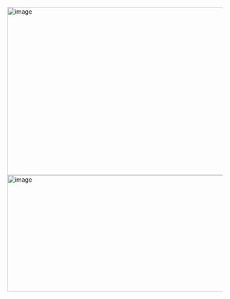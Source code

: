 <img width="738" height="392" alt="image" src="https://github.com/user-attachments/assets/e0dde4f1-c609-4e6a-87e3-4ee0c201068e" />
<img width="652" height="272" alt="image" src="https://github.com/user-attachments/assets/fe1cc491-bb33-4cda-98f0-aa2e33af3233" />
